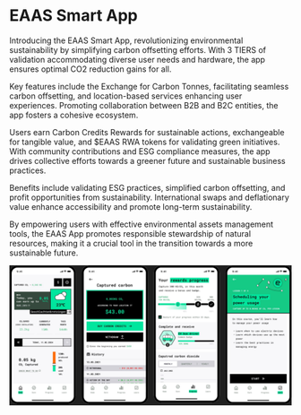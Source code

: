 

# EAAS Smart App




Introducing the EAAS Smart App, revolutionizing environmental sustainability by simplifying carbon offsetting efforts. With 3 TIERS of validation accommodating diverse user needs and hardware, the app ensures optimal CO2 reduction gains for all.

Key features include the Exchange for Carbon Tonnes, facilitating seamless carbon offsetting, and location-based services enhancing user experiences. Promoting collaboration between B2B and B2C entities, the app fosters a cohesive ecosystem.

Users earn Carbon Credits Rewards for sustainable actions, exchangeable for tangible value, and $EAAS RWA tokens for validating green initiatives. With community contributions and ESG compliance measures, the app drives collective efforts towards a greener future and sustainable business practices.

Benefits include validating ESG practices, simplified carbon offsetting, and profit opportunities from sustainability. International swaps and deflationary value enhance accessibility and promote long-term sustainability.

By empowering users with effective environmental assets management tools, the EAAS App promotes responsible stewardship of natural resources, making it a crucial tool in the transition towards a more sustainable future. 


![](/src/headers/eaasapp.jpg)

